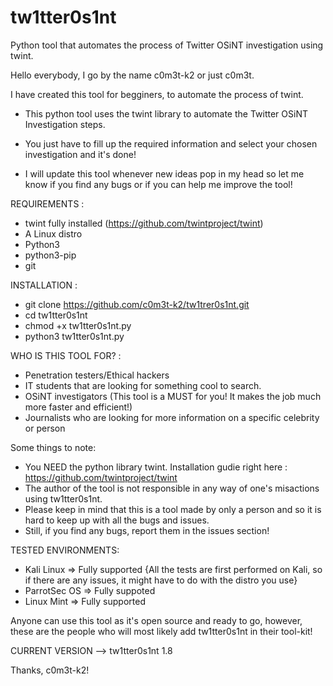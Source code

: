 # tw1tter0s1nt
Python tool that automates the process of Twitter OSiNT investigation using twint.

Hello everybody, I go by the name c0m3t-k2 or just c0m3t.

I have created this tool for begginers, to automate the process of twint.

- This python tool uses the twint library to automate the Twitter OSiNT Investigation steps.

- You just have to fill up the required information and select your chosen investigation and it's done!

- I will update this tool whenever new ideas pop in my head so let me know if you find any bugs or if you can help me improve the tool!

REQUIREMENTS : 

  - twint fully installed  (https://github.com/twintproject/twint)
  - A Linux distro
  - Python3
  - python3-pip
  - git

INSTALLATION :

  - git clone https://github.com/c0m3t-k2/tw1trer0s1nt.git
  - cd tw1tter0s1nt
  - chmod +x tw1tter0s1nt.py
  - python3 tw1tter0s1nt.py

 WHO IS THIS TOOL FOR? : 
  - Penetration testers/Ethical hackers
  - IT students that are looking for something cool to search.
  - OSiNT investigators (This tool is a MUST for you! It makes the job much more faster and efficient!)
  - Journalists who are looking for more information on a specific celebrity or person

 Some things to note:
 - You NEED the python library twint. Installation gudie right here : https://github.com/twintproject/twint
 - The author of the tool is not responsible in any way of one's misactions using tw1tter0s1nt.
 - Please keep in mind that this is a tool made by only a person and so it is hard to keep up with all the bugs and issues.
 - Still, if you find any bugs, report them in the issues section!

 TESTED ENVIRONMENTS:
 - Kali Linux => Fully supported {All the tests are first performed on Kali, so if there are any issues, it might have to do with the distro you use}
 - ParrotSec OS => Fully suppoted
 - Linux Mint => Fully supported


Anyone can use this tool as it's open source and ready to go, however, these are the people who will most likely add tw1tter0s1nt in their tool-kit!

CURRENT VERSION --> tw1tter0s1nt 1.8

Thanks, c0m3t-k2!
